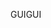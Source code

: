 <span data-ttu-id="cc0b6-101">GUI</span><span class="sxs-lookup"><span data-stu-id="cc0b6-101">GUI</span></span>